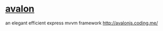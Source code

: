 # [avalon](https://github.com/RubyLouvre/avalon)

an elegant efficient express mvvm framework <http://avalonjs.coding.me/>
